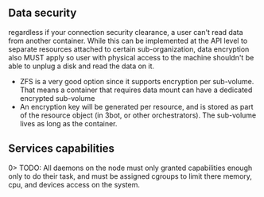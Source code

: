 

## Data security
regardless if your connection security clearance, a user can't read data from another container. While this can be implemented at the API level to separate resources attached to certain sub-organization, data encryption also MUST apply so user with physical access to the machine shouldn't be able to unplug a disk and read the data on it.

- ZFS is a very good option since it supports encryption per sub-volume. That means a container that requires data mount can have a dedicated encrypted sub-volume
- An encryption key will be generated per resource, and is stored as part of the resource object (in 3bot, or other orchestrators). The sub-volume lives as long as the container.

## Services capabilities
0> TODO: All daemons on the node must only granted capabilities enough only to do their task, and must be assigned cgroups to limit there memory, cpu, and devices access on the system.